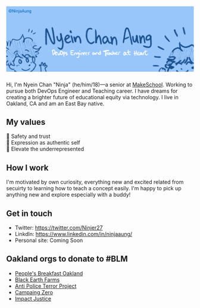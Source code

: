 # ![Credits: @Rushibun](https://raw.githubusercontent.com/NinjaAung/NinjaAung/master/banner.png)
Hi, I'm Nyein Chan "Ninja" (he/him/18)—a senior at [MakeSchool](https://www.makeschool.com/). Working to pursue both DevOps Engineer and Teaching career. I have dreams for creating a brighter future of educational equity via technology. I live in Oakland, CA and am an East Bay native.

## My values
💖 Safety and trust<br>
🌟 Expression as authentic self<br>
🚀 Elevate the underrepresented

## How I work
I'm motivated by own curiosity, everything new and excited related from secuirty to learning how to teach a concept easily. I'm happy to pick up anything new and explore especially with a buddy!

## Get in touch
- Twitter: https://twitter.com/Ninjer27
- Linkdln: https://www.linkedin.com/in/ninjaaung/
- Personal site: Coming Soon 

## Oakland orgs to donate to #BLM
- [People's Breakfast Oakland](https://www.hellablackpod.com/pbo)
- [Black Earth Farms](https://www.blackearthfarms.com/)
- [Anti Police Terror Project](https://www.antipoliceterrorproject.org/)
- [Campaing Zero](https://www.joincampaignzero.org/#vision)
- [Impact Justice](https://www.youtube.com/watch?v=ailY-ulym8E)

